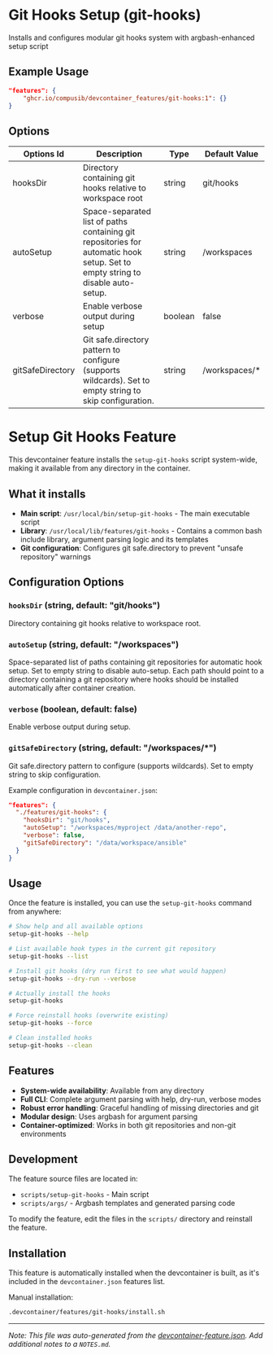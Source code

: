 
# Git Hooks Setup (git-hooks)

Installs and configures modular git hooks system with argbash-enhanced setup script

## Example Usage

```json
"features": {
    "ghcr.io/compusib/devcontainer_features/git-hooks:1": {}
}
```

## Options

| Options Id | Description | Type | Default Value |
|-----|-----|-----|-----|
| hooksDir | Directory containing git hooks relative to workspace root | string | git/hooks |
| autoSetup | Space-separated list of paths containing git repositories for automatic hook setup. Set to empty string to disable auto-setup. | string | /workspaces |
| verbose | Enable verbose output during setup | boolean | false |
| gitSafeDirectory | Git safe.directory pattern to configure (supports wildcards). Set to empty string to skip configuration. | string | /workspaces/* |

# Setup Git Hooks Feature

This devcontainer feature installs the `setup-git-hooks` script system-wide, making it available from any directory in the container.

## What it installs

- **Main script**: `/usr/local/bin/setup-git-hooks` - The main executable script
- **Library**: `/usr/local/lib/features/git-hooks` - Contains a common bash include library, argument parsing logic and its templates
- **Git configuration**: Configures git safe.directory to prevent "unsafe repository" warnings

## Configuration Options

### `hooksDir` (string, default: "git/hooks")
Directory containing git hooks relative to workspace root.

### `autoSetup` (string, default: "/workspaces")
Space-separated list of paths containing git repositories for automatic hook setup. Set to empty string to disable auto-setup. Each path should point to a directory containing a git repository where hooks should be installed automatically after container creation.

### `verbose` (boolean, default: false)
Enable verbose output during setup.

### `gitSafeDirectory` (string, default: "/workspaces/*")
Git safe.directory pattern to configure (supports wildcards). Set to empty string to skip configuration.

Example configuration in `devcontainer.json`:
```json
"features": {
  "./features/git-hooks": {
    "hooksDir": "git/hooks",
    "autoSetup": "/workspaces/myproject /data/another-repo",
    "verbose": false,
    "gitSafeDirectory": "/data/workspace/ansible"
  }
}
```

## Usage

Once the feature is installed, you can use the `setup-git-hooks` command from anywhere:

```bash
# Show help and all available options
setup-git-hooks --help

# List available hook types in the current git repository
setup-git-hooks --list

# Install git hooks (dry run first to see what would happen)
setup-git-hooks --dry-run --verbose

# Actually install the hooks
setup-git-hooks

# Force reinstall hooks (overwrite existing)
setup-git-hooks --force

# Clean installed hooks
setup-git-hooks --clean
```

## Features

- **System-wide availability**: Available from any directory
- **Full CLI**: Complete argument parsing with help, dry-run, verbose modes
- **Robust error handling**: Graceful handling of missing directories and git
- **Modular design**: Uses argbash for argument parsing
- **Container-optimized**: Works in both git repositories and non-git environments

## Development

The feature source files are located in:
- `scripts/setup-git-hooks` - Main script
- `scripts/args/` - Argbash templates and generated parsing code

To modify the feature, edit the files in the `scripts/` directory and reinstall the feature.

## Installation

This feature is automatically installed when the devcontainer is built, as it's included in the `devcontainer.json` features list.

Manual installation:
```bash
.devcontainer/features/git-hooks/install.sh
```


---

_Note: This file was auto-generated from the [devcontainer-feature.json](https://github.com/compusib/devcontainer_features/blob/main/src/git-hooks/devcontainer-feature.json).  Add additional notes to a `NOTES.md`._
